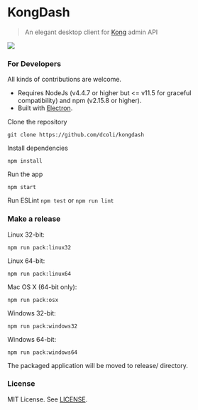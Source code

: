 # KongDash

> An elegant desktop client for [Kong](https://getkong.org/) admin API

[![](screenshot.png)](https://raw.githubusercontent.com/ajaysreedhar/kongdash/master/screenshot.png)

<!--### How to Install

#### On Linux
_Ubuntu and other Debian distributions:_

- Download the [latest](https://github.com/ajaysreedhar/kongdash/releases) .deb package. 
- Run `dpkg -i kongdash-x.y.z-arch.deb`


_Fedora and other Linux distributions:_

- Download the [latest](https://github.com/ajaysreedhar/kongdash/releases) .tar.gz archive.
- Extract the archive and run install.sh script.

```shell
tar -xvf kongdash-x.y.z-linux-arch.tar.gz
cd kongdash-x.y.z-linux-arch
./install.sh
```

_x.y.z refers to the version number and arch refers to the architecture (ia32 or x64)._

#### On Windows
Simply download the [latest](https://github.com/ajaysreedhar/kongdash/releases) .exe installer and run it.

#### On Mac OS X
Download and open the [latest](https://github.com/ajaysreedhar/kongdash/releases) .dmg image, move the app to /Applications to start using it.
-->
### For Developers
All kinds of contributions are welcome.

- Requires NodeJs (v4.4.7 or higher but <= v11.5 for graceful compatibility) and npm (v2.15.8 or higher).
- Built with [Electron](http://electron.atom.io/).

Clone the repository
```shell
git clone https://github.com/dcoli/kongdash
```

Install dependencies
```shell
npm install
```

Run the app
```shell
npm start
```

Run ESLint
```npm test``` or ```npm run lint```

### Make a release

Linux 32-bit:
```shell
npm run pack:linux32
```

Linux 64-bit:
```shell
npm run pack:linux64
```

Mac OS X (64-bit only):
```shell
npm run pack:osx
```

Windows 32-bit:
```shell
npm run pack:windows32
```

Windows 64-bit:
```shell
npm run pack:windows64
```

The packaged application will be moved to release/ directory.

### License
MIT License. See [LICENSE](LICENSE).

